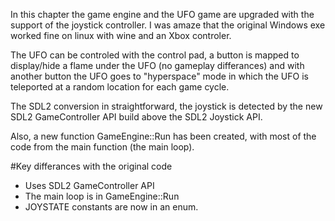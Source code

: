 In this chapter the game engine and the UFO game are upgraded with the
support of the joystick controller.
I was amaze that the original Windows exe worked fine on linux with wine and an
Xbox controler.

The UFO can be controled with the control pad, a button is mapped to
display/hide a flame under the UFO (no gameplay differances) and with
another button the UFO goes to "hyperspace" mode in which the UFO is teleported
at a random location for each game cycle. 

The SDL2 conversion in straightforward, the joystick is detected by the new
SDL2 GameController API build above the SDL2 Joystick API.

Also, a new function GameEngine::Run has been created, with most of the code
from the main function (the main loop).

#Key differances with the original code
* Uses SDL2 GameController API
* The main loop is in GameEngine::Run
* JOYSTATE constants are now in an enum.